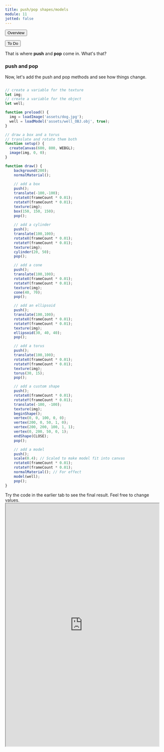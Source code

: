 ```yaml
---
title: push/pop shapes/models
module: 11
jotted: false
---
```



<div class="tab">
  <button class="tablinks active" onclick="openTab(event, 'Overview')">Overview</button>

  <button class="tablinks" onclick="openTab(event, 'todo')">To Do</button>  
</div>

<div id="Overview" class="tabcontent" style="display:block"  >
<div class="tabhtml" markdown="1">

That is where **push** and **pop** come in. What's that?

### push and pop


Now, let's add the push and pop methods and see how things change.

```js

// create a variable for the texture
let img;
// create a variable for the object
let well;

function preload() {
  img = loadImage('assets/dog.jpg');
  well = loadModel('assets/well_OBJ.obj', true);
}

// draw a box and a torus
// translate and rotate them both
function setup() {
  createCanvas(600, 800, WEBGL);
  image(img, 0, 0);
}

function draw() {
    background(200);
    normalMaterial();
    
    // add a box
    push();
    translate(-100,-100);
    rotateX(frameCount * 0.01);
    rotateY(frameCount * 0.01);
    texture(img);
    box(150, 150, 150);
    pop();
    
    // add a cylinder
    push();
    translate(100,100);
    rotateX(frameCount * 0.01);
    rotateY(frameCount * 0.01);
    texture(img);
    cylinder(20, 50);
    pop();

    // add a cone
    push();
    translate(100,100);
    rotateX(frameCount * 0.01);
    rotateY(frameCount * 0.01);
    texture(img);
    cone(40, 70);
    pop();

    // add an ellipsoid
    push();
    translate(100,100);
    rotateX(frameCount * 0.01);
    rotateY(frameCount * 0.01);
    texture(img);
    ellipsoid(30, 40, 40);
    pop();

    // add a torus
    push();
    translate(100,100);
    rotateX(frameCount * 0.01);
    rotateY(frameCount * 0.01);
    texture(img);
    torus(30, 15);
    pop();

    // add a custom shape
    push();
    rotateX(frameCount * 0.01);
    rotateY(frameCount * 0.01);
    translate(-100, -100);
    texture(img);
    beginShape();
    vertex(0, 0, 100, 0, 0);
    vertex(200, 0, 50, 1, 0);
    vertex(200, 200, 100, 1, 1);
    vertex(0, 200, 50, 0, 1);
    endShape(CLOSE);
    pop();

    // add a model
    push();
    scale(0.4); // Scaled to make model fit into canvas
    rotateX(frameCount * 0.01);
    rotateY(frameCount * 0.01);
    normalMaterial(); // For effect
    model(well);
    pop();
}

```
</div>
</div>

<div id="todo" class="tabcontent">
<div class="tabhtml" markdown="1">
Try the code in the earlier tab to see the final result. Feel free to change values. 

<iframe src="https://editor.p5js.org/michaelcassens/sketches/AOc2RXfTv" width="100%" height="800px"></iframe>
</div>
</div>


 